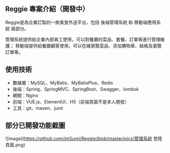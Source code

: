 ## Reggie 專案介紹（開發中）
Reggie是為企業訂製的一款美食外送平台，包括 後端管理系統 和 移動端應用系統 兩部分。

管理系統提供給企業內部員工使用，可以對餐廳的菜品、套餐、訂單等進行管理維護；
移動端提供給餐廳顧客使用，可以在線瀏覽菜品、添加購物車、結帳及瀏覽訂單等。

## 使用技術
* 數據層：MySQL、MyBatis、MyBatisPlus、Redis
* 後端：Spring、SpringMVC、SpringBoot、Swagger、lombok
* 網關：Nginx
* 前端：VUE.js、ElementUI、H5（前端頁面不是本人開發）
* 工具：git、maven、junit

## 部分已開發功能截圖
![image](https://github.com/imSurei/Reggie/blob/master/pics/管理系統 登陸頁面.png)

